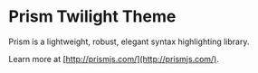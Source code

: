 # Prism Twilight Theme

Prism is a lightweight, robust, elegant syntax highlighting library.

Learn more at [http://prismjs.com/](http://prismjs.com/).